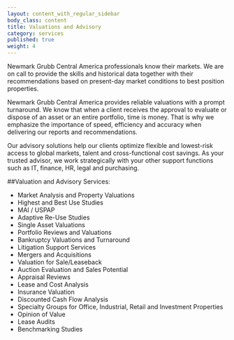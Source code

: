 ```yaml
---
layout: content_with_regular_sidebar
body_class: content
title: Valuations and Advisory
category: services
published: true
weight: 4
---
```

Newmark Grubb Central America professionals know their markets.  We are on call to provide the skills and historical data together with their recommendations based on present-day market conditions to best position properties.

Newmark Grubb Central America provides reliable valuations with a prompt turnaround. We know that when a client receives the approval to evaluate or dispose of an asset or an entire portfolio, time is money. That is why we emphasize the importance of speed, efficiency and accuracy when delivering our reports and recommendations.

Our advisory solutions help our clients optimize flexible and lowest-risk access to global markets, talent and cross-functional cost savings. As your trusted advisor, we work strategically with your other support functions such as IT, finance, HR, legal and purchasing.


##Valuation and Advisory Services:

 - Market Analysis and Property Valuations
 - Highest and Best Use Studies
 - MAI / USPAP
 - Adaptive Re-Use Studies
 - Single Asset Valuations
 - Portfolio Reviews and Valuations
 - Bankruptcy Valuations and Turnaround
 - Litigation Support Services
 - Mergers and Acquisitions
 - Valuation for Sale/Leaseback
 - Auction Evaluation and Sales Potential
 - Appraisal Reviews
 - Lease and Cost Analysis
 - Insurance Valuation
 - Discounted Cash Flow Analysis
 - Specialty Groups for Office, Industrial, Retail and Investment Properties
 - Opinion of Value
 - Lease Audits
 - Benchmarking Studies
